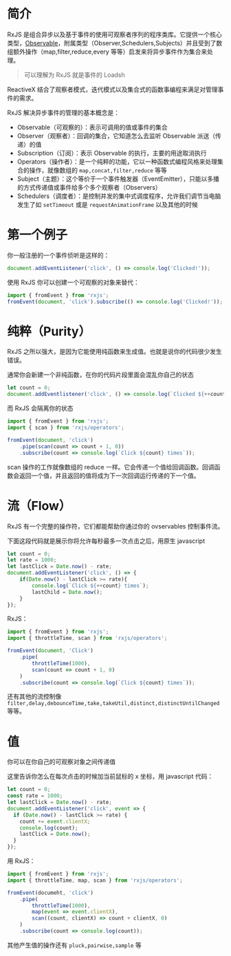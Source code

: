 # 简介

RxJS 是组合异步以及基于事件的使用可观察者序列的程序类库。它提供一个核心类型，[Observable](https://rxjs.dev/guide/observable)，附属类型（Observer,Schedulers,Subjects）并且受到了数组额外操作（map,filter,reduce,every 等等）启发来将异步事件作为集合来处理。

> 可以理解为 RxJS 就是事件的 Loadsh

ReactiveX 结合了观察者模式，迭代模式以及集合式的函数事编程来满足对管理事件的需求。

RxJS 解决异步事件的管理的基本概念是：

- Observable（可观察的）：表示可调用的值或事件的集合
- Observer（观察者）：回调的集合，它知道怎么去监听 Observable 派送（传递）的值
- Subscription（订阅）：表示 Observable 的执行，主要的用途取消执行
- Operators（操作者）：是一个纯粹的功能，它以一种函数式编程风格来处理集合的操作，就像数组的 `map,concat,filter,reduce` 等等
- Subject（主题）：这个等价于一个事件触发器（EventEmitter），只能以多播的方式传递值或事件给多个多个观察者（Observers）
- Schedulers（调度者）：是控制并发的集中式调度程序，允许我们调节当电脑发生了如 `setTimeout` 或是 `requestAnimationFrame` 以及其他的时候

# 第一个例子

你一般注册的一个事件侦听是这样的：

```js
document.addEventListener('click', () => console.log('Clicked!'));
```

使用 RxJS 你可以创建一个可观察的对象来替代：

```javascript
import { fromEvent } from 'rxjs';
fromEvent(document, 'click').subscribe(() => console.log('Clicked!'));
```

# 纯粹（Purity）

RxJS 之所以强大，是因为它能使用纯函数来生成值。也就是说你的代码很少发生错误。

通常你会新建一个非纯函数，在你的代码片段里面会混乱你自己的状态

```javascript
let count = 0;
document.addEventlistener('click', () => console.log(`Clicked ${++count} times`));
```

而 RxJS 会隔离你的状态

```javascript
import { fromEvent } from 'rxjs';
import { scan } from 'rxjs/operators';

fromEvent(document, 'click')
	.pipe(scan(count => count + 1, 0))
	.subscribe(count => console.log(`Click ${count} times`));
```

scan 操作的工作就像数组的 reduce 一样。它会传递一个值给回调函数。回调函数会返回一个值，并且返回的值将成为下一次回调运行传递的下一个值。

# 流（Flow）

RxJS 有一个完整的操作符，它们都能帮助你通过你的 ovservables 控制事件流。

下面这段代码就是展示你将允许每秒最多一次点击之后，用原生 javascript

```javascript
let count = 0;
let rate = 1000;
let lastClick = Date.now() - rate;
document.addEventListener('click', () => {
    if(Date.now() - lastClick >= rate){
        console.log(`Click ${++count} times`);
        lastChild = Date.now();
    }
});
```

 RxJS：

```javascript
import { fromEvent } from 'rxjs';
import { throttleTime, scan } from 'rxjs/operators';

fromEvent(document, 'Click')
	.pipe(
		throttleTime(1000),
		scan(count => count + 1, 0)
	)
	.subscribe(count => console.log(`Click ${count} times`));	
```

还有其他的流控制像 `filter,delay,debounceTime,take,takeUtil,distinct,distinctUntilChanged` 等等。

# 值

你可以在你自己的可观察对象之间传递值

这里告诉你怎么在每次点击的时候加当前鼠标的 x 坐标，用 javascript 代码：

```javascript
let count = 0;
const rate = 1000;
let lastClick = Date.now() - rate;
document.addEventListener('click', event => {
  if (Date.now() - lastClick >= rate) {
    count += event.clientX;
    console.log(count);
    lastClick = Date.now();
  }
});
```

用 RxJS：

```javascript
import { fromEvent } from 'rxjs';
import { throttleTime, map, scan } from 'rxjs/operators';

fromEvent(documeht, 'click')
	.pipe(
		throttleTime(1000),
    	map(event => event.clientX),
    	scan((count, clientX) => count + clientX, 0)
	)
	.subscribe(count => console.log(count));
```

其他产生值的操作还有 `pluck,pairwise,sample` 等